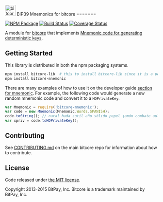 <img src="http://bitcore.io/css/images/module-mnemonic.png" alt="bitcore mnemonics" height="35">
BIP39 Mnemonics for bitcore
=======

[![NPM Package](https://img.shields.io/npm/v/bitcore-mnemonic.svg?style=flat-square)](https://www.npmjs.org/package/bitcore-mnemonic)
[![Build Status](https://img.shields.io/travis/bitpay/bitcore-mnemonic.svg?branch=master&style=flat-square)](https://travis-ci.org/bitpay/bitcore-mnemonic)
[![Coverage Status](https://img.shields.io/coveralls/bitpay/bitcore-mnemonic.svg?style=flat-square)](https://coveralls.io/r/bitpay/bitcore-mnemonic)

A module for [bitcore](https://github.com/bitpay/bitcore) that implements [Mnemonic code for generating deterministic keys](https://github.com/bitcoin/bips/blob/master/bip-0039.mediawiki).

## Getting Started

This library is distributed in both the npm packaging systems.

```sh
npm install bitcore-lib  # this to install bitcore-lib since it is a peerDependecy
npm install bitcore-mnemonic
```

There are many examples of how to use it on the developer guide [section for mnemonic](http://bitcore.io/guide/module/mnemonic/index.html). For example, the following code would generate a new random mnemonic code and convert it to a `HDPrivateKey`.

```javascript
var Mnemonic = require('bitcore-mnemonic');
var code = new Mnemonic(Mnemonic.Words.SPANISH);
code.toString(); // natal hada sutil año sólido papel jamón combate aula flota ver esfera...
var xpriv = code.toHDPrivateKey();
```

## Contributing

See [CONTRIBUTING.md](https://github.com/bitpay/bitcore/blob/master/CONTRIBUTING.md) on the main bitcore repo for information about how to contribute.

## License

Code released under [the MIT license](https://github.com/bitpay/bitcore/blob/master/LICENSE).

Copyright 2013-2015 BitPay, Inc. Bitcore is a trademark maintained by BitPay, Inc.
